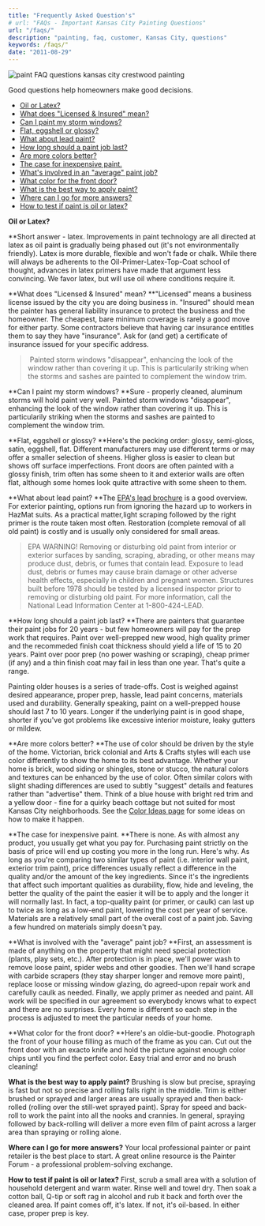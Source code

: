 ```yaml
---
title: "Frequently Asked Question's"
# url: "FAQs - Important Kansas City Painting Questions"
url: "/faqs/"
description: "painting, faq, customer, Kansas City, questions"
keywords: /faqs/"
date: "2011-08-29"
---
```


![paint FAQ questions kansas city crestwood painting](images/FAQ-pic_opt.jpg)

Good questions help homeowners make good decisions.

- [Oil or Latex?](/#oil)
- [What does "Licensed & Insured" mean?](/#licensed)
- [Can I paint my storm windows?](/#storms)
- [Flat, eggshell or glossy?](/#sheen)
- [What about lead paint?](/#lead)
- [How long should a paint job last?](/#howlong)
- [Are more colors better?](/#morecolors)
- [The case for inexpensive paint.](/#oil)
- [What's involved in an "average" paint job?](/#oil)
- [What color for the front door?](/#oil)
- [What is the best way to apply paint?](/#oil)
- [Where can I go for more answers?](/#oil)
- [How to test if paint is oil or latex?](/#oil)

**Oil or Latex?**

**Short answer - latex. Improvements in paint technology are all directed at latex as oil paint is gradually being phased out (it's not environmentally friendly). Latex is more durable, flexible and won't fade or chalk. While there will always be adherents to the Oil-Primer-Latex-Top-Coat school of thought, advances in latex primers have made that argument less convincing. We favor latex, but will use oil where conditions require it.

**What does "Licensed & Insured" mean?
**"Licensed" means a business license issued by the city you are doing business in. "Insured" should mean the painter has general liability insurance to protect the business and the homeowner. The cheapest, bare minimum coverage is rarely a good move for either party. Some contractors believe that having car insurance entitles them to say they have "insurance". Ask for (and get) a certificate of insurance issued for your specific address.

>  Painted storm windows "disappear", enhancing the look of the window rather than covering it up. This is particularily striking when the storms and sashes are painted to complement the window trim.

**Can I paint my storm windows?
**Sure - properly cleaned, aluminum storms will hold paint very well. Painted storm windows "disappear", enhancing the look of the window rather than covering it up. This is particularily striking when the storms and sashes are painted to complement the window trim.

**Flat, eggshell or glossy?
**Here's the pecking order: glossy, semi-gloss, satin, eggshell, flat. Different manufacturers may use different terms or may offer a smaller selection of sheens. Higher gloss is easier to clean but shows off surface imperfections. Front doors are often painted with a glossy finish, trim often has some sheen to it and exterior walls are often flat, although some homes look quite attractive with some sheen to them.

**What about lead paint?
**The [EPA's lead brochure](/lead-paint-safety/) is a good overview. For exterior painting, options run from ignoring the hazard up to workers in HazMat suits. As a practical matter,light scraping followed by the right primer is the route taken most often. Restoration (complete removal of all old paint) is costly and is usually only considered for small areas.

> EPA WARNING! Removing or disturbing old paint from interior or exterior surfaces by sanding, scraping, abrading, or other means may produce dust, debris, or fumes that contain lead. Exposure to lead dust, debris or fumes may cause brain damage or other adverse health effects, especially in children and pregnant women. Structures built before 1978 should be tested by a licensed inspector prior to removing or disturbing old paint. For more information, call the National Lead Information Center at 1-800-424-LEAD.

**How long should a paint job last?
**There are painters that guarantee their paint jobs for 20 years - but few homeowners will pay for the prep work that requires. Paint over well-prepped new wood, high quality primer and the recommeded finish coat thickness should yield a life of 15 to 20 years. Paint over poor prep (no power washing or scraping), cheap primer (if any) and a thin finish coat may fail in less than one year. That's quite a range.

Painting older houses is a series of trade-offs. Cost is weighed against desired appearance, proper prep, hassle, lead paint concerns, materials used and durability. Generally speaking, paint on a well-prepped house should last 7 to 10 years. Longer if the underlying paint is in good shape, shorter if you've got problems like excessive interior moisture, leaky gutters or mildew.

**Are more colors better?
**The use of color should be driven by the style of the home. Victorian, brick colonial and Arts & Crafts styles will each use color differently to show the home to its best advantage. Whether your home is brick, wood siding or shingles, stone or stucco, the natural colors and textures can be enhanced by the use of color. Often similar colors with slight shading differences are used to subtly "suggest" details and features rather than "advertise" them. Think of a blue house with bright red trim and a yellow door - fine for a quirky beach cottage but not suited for most Kansas City neighborhoods. See the [Color Ideas page](/color-help/) for some ideas on how to make it happen.

**The case for inexpensive paint.
**There is none. As with almost any product, you usually get what you pay for. Purchasing paint strictly on the basis of price will end up costing you more in the long run. Here's why. As long as you're comparing two similar types of paint (i.e. interior wall paint, exterior trim paint), price differences usually reflect a difference in the quality and/or the amount of the key ingredients. Since it's the ingredients that affect such important qualities as durability, flow, hide and leveling, the better the quality of the paint the easier it will be to apply and the longer it will normally last. In fact, a top-quality paint (or primer, or caulk) can last up to twice as long as a low-end paint, lowering the cost per year of service. Materials are a relatively small part of the overall cost of a paint job. Saving a few hundred on materials simply doesn't pay.

**What is involved with the "average" paint job?
**First, an assessment is made of anything on the property that might need special protection (plants, play sets, etc.). After protection is in place, we'll power wash to remove loose paint, spider webs and other goodies. Then we'll hand scrape with carbide scrapers (they stay sharper longer and remove more paint), replace loose or missing window glazing, do agreed-upon repair work and carefully caulk as needed. Finally, we apply primer as needed and paint. All work will be specified in our agreement so everybody knows what to expect and there are no surprises. Every home is different so each step in the process is adjusted to meet the particular needs of your home.

**What color for the front door?
**Here's an oldie-but-goodie. Photograph the front of your house filling as much of the frame as you can. Cut out the front door with an exacto knife and hold the picture against enough color chips until you find the perfect color. Easy trial and error and no brush cleaning!

**What is the best way to apply paint?**
Brushing is slow but precise, spraying is fast but not so precise and rolling falls right in the middle. Trim is either brushed or sprayed and larger areas are usually sprayed and then back-rolled (rolling over the still-wet sprayed paint). Spray for speed and back-roll to work the paint into all the nooks and crannies. In general, spraying followed by back-rolling will deliver a more even film of paint across a larger area than spraying or rolling alone.

**Where can I go for more answers?**
Your local professional painter or paint retailer is the best place to start. A great online resource is the Painter Forum - a professional problem-solving exchange.

**How to test if paint is oil or latex?**
First, scrub a small area with a solution of household detergent and warm water. Rinse well and towel dry. Then soak a cotton ball, Q-tip or soft rag in alcohol and rub it back and forth over the cleaned area. If paint comes off, it's latex. If not, it's oil-based. In either case, proper prep is key.
